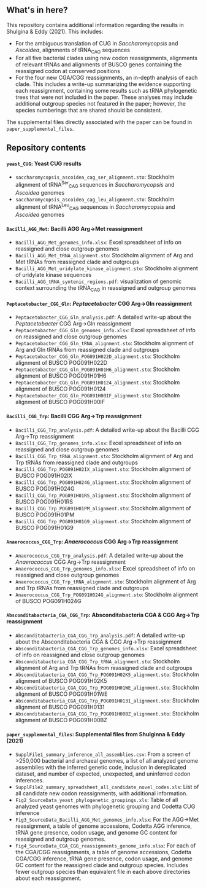 ## What's in here?

This repository contains additional information regarding the results in Shulgina & Eddy (2021). This includes:

- For the ambiguous translation of CUG in _Saccharomycopsis_ and _Ascoidea_, alignments of tRNA<sub>CAG</sub> sequences
- For all five bacterial clades using new codon reassignments, alignments of relevant tRNAs and alignments of BUSCO genes containing the reassigned codon at conserved positions
- For the four new CGA/CGG reassignments, an in-depth analysis of each clade. This includes a write-up summarizing the evidence supporting each reassignment, containing some results such as tRNA phylogenetic trees that were not included in the paper. These analyses may include additional outgroup species not featured in the paper; however, the species numberings that are shared should be consistent. 

The supplemental files directly associated with the paper can be found in `paper_supplemental_files`.

## Repository contents

#### `yeast_CUG`: Yeast CUG results
- `saccharomycopsis_ascoidea_cag_ser_alignment.sto`: Stockholm alignment of tRNA<sup>Ser</sup><sub>CAG</sub> sequences in _Saccharomycopsis_ and _Ascoidea_ genomes
- `saccharomycopsis_ascoidea_cag_leu_alignment.sto`: Stockholm alignment of tRNA<sup>Leu</sup><sub>CAG</sub> sequences in _Saccharomycopsis_ and _Ascoidea_ genomes

#### `Bacilli_AGG_Met`: Bacilli AGG Arg&#8594;Met reassignment
- `Bacilli_AGG_Met_genomes_info.xlsx`: Excel spreadsheet of info on reassigned and close outgroup genomes
- `Bacilli_AGG_Met_tRNA_alignment.sto`: Stockholm alignment of Arg and Met tRNAs from reassigned clade and outgroups
- `Bacilli_AGG_Met_uridylate_kinase_alignment.sto`: Stockholm alignment of uridylate kinase sequences
- `Bacilli_AGG_tRNA_syntenic_regions.pdf`: visualization of genomic context surrounding the tRNA<sub>CAG</sub> in reassigned and outgroup genomes 

#### `Peptacetobacter_CGG_Gln`: _Peptacetobacter_ CGG Arg&#8594;Gln reassignment 
- `Peptacetobacter_CGG_Gln_analysis.pdf`: A detailed write-up about the _Peptacetobacter_ CGG Arg&#8594;Gln reassignment
- `Peptacetobacter_CGG_Gln_genomes_info.xlsx`: Excel spreadsheet of info on reassigned and close outgroup genomes
- `Peptacetobacter_CGG_Gln_tRNA_alignment.sto`: Stockholm alignment of Arg and Gln tRNAs from reassigned clade and outgroups
- `Peptacetobacter_CGG_Gln_POG091H022D_alignment.sto`: Stockholm alignment of BUSCO POG091H022D
- `Peptacetobacter_CGG_Gln_POG091H01H6_alignment.sto`: Stockholm alignment of BUSCO POG091H01H6
- `Peptacetobacter_CGG_Gln_POG091H0124_alignment.sto`: Stockholm alignment of BUSCO POG091H0124
- `Peptacetobacter_CGG_Gln_POG091H00IF_alignment.sto`: Stockholm alignment of BUSCO POG091H00IF


#### `Bacilli_CGG_Trp`: Bacilli CGG Arg&#8594;Trp reassignment  
- `Bacilli_CGG_Trp_analysis.pdf`: A detailed write-up about the Bacilli CGG Arg&#8594;Trp reassignment  
- `Bacilli_CGG_Trp_genomes_info.xlsx`: Excel spreadsheet of info on reassigned and close outgroup genomes
- `Bacilli_CGG_Trp_tRNA_alignment.sto`: Stockholm alignment of Arg and Trp tRNAs from reassigned clade and outgroups
- `Bacilli_CGG_Trp_POG091H02IX_alignment.sto`: Stockholm alignment of BUSCO POG091H02IX
- `Bacilli_CGG_Trp_POG091H024G_alignment.sto`: Stockholm alignment of BUSCO POG091H024G
- `Bacilli_CGG_Trp_POG091H01RS_alignment.sto`: Stockholm alignment of BUSCO POG091H01RS
- `Bacilli_CGG_Trp_POG091H01PM_alignment.sto`: Stockholm alignment of BUSCO POG091H01PM
- `Bacilli_CGG_Trp_POG091H01G9_alignment.sto`: Stockholm alignment of BUSCO POG091H01G9

#### `Anaerococcus_CGG_Trp`: _Anaerococcus_ CGG Arg&#8594;Trp reassignment 
- `Anaerococcus_CGG_Trp_analysis.pdf`: A detailed write-up about the _Anaerococcus_ CGG Arg&#8594;Trp reassignment 
- `Anaerococcus_CGG_Trp_genomes_info.xlsx`: Excel spreadsheet of info on reassigned and close outgroup genomes
- `Anaerococcus_CGG_Trp_tRNA_alignment.sto`: Stockholm alignment of Arg and Trp tRNAs from reassigned clade and outgroups
- `Anaerococcus_CGG_Trp_POG091H024G_alignment.sto`: Stockholm alignment of BUSCO POG091H024G

#### `Absconditabacteria_CGA_CGG_Trp`: Absconditabacteria CGA & CGG Arg&#8594;Trp reassignment 
- `Absconditabacteria_CGA_CGG_Trp_analysis.pdf`: A detailed write-up about the Absconditabacteria CGA & CGG Arg&#8594;Trp reassignment 
- `Absconditabacteria_CGA_CGG_Trp_genomes_info.xlsx`: Excel spreadsheet of info on reassigned and close outgroup genomes
- `Absconditabacteria_CGA_CGG_Trp_tRNA_alignment.sto`: Stockholm alignment of Arg and Trp tRNAs from reassigned clade and outgroups
- `Absconditabacteria_CGA_CGG_Trp_POG091H02K5_alignment.sto`: Stockholm alignment of BUSCO POG091H02K5
- `Absconditabacteria_CGA_CGG_Trp_POG091H01WE_alignment.sto`: Stockholm alignment of BUSCO POG091H01WE
- `Absconditabacteria_CGA_CGG_Trp_POG091H0131_alignment.sto`: Stockholm alignment of BUSCO POG091H0131
- `Absconditabacteria_CGA_CGG_Trp_POG091H00BZ_alignment.sto`: Stockholm alignment of BUSCO POG091H00BZ

#### `paper_supplemental_files`: Supplemental files from Shulginna & Eddy (2021)
- `SupplFile1_summary_inference_all_assemblies.csv`: From a screen of >250,000 bacterial and archaeal genomes, a list of all analyzed genome assemblies with the inferred genetic code, inclusion in dereplicated dataset, and number of expected, unexpected, and uninferred codon inferences.
- `SupplFile2_summary_spreadsheet_all_candidate_novel_codes.xls`: List of all candidate new codon reassignments, with additional information.
- `Fig2_SourceData_yeast_phylogenetic_groupings.xls`: Table of all analyzed yeast genomes with phylogenetic grouping and Codetta CUG inference
- `Fig3_SourceData_Bacilli_AGG_Met_genomes_info.xlsx`: For the AGG$\rightarrow$Met reassignment, a table of genome accessions, Codetta AGG inference, tRNA gene presence, codon usage, and genome GC content for reassigned and outgroup genomes.
- `Fig4_SourceData_CGA_CGG_reassignments_genome_info.xlsx`: For each of the CGA/CGG reassignments, a table of genome accessions, Codetta CGA/CGG inference, tRNA gene presence, codon usage, and genome GC content for the reassigned clade and outgroup species. Includes fewer outgroup species than equivalent file in each above directories about each reassignment.

